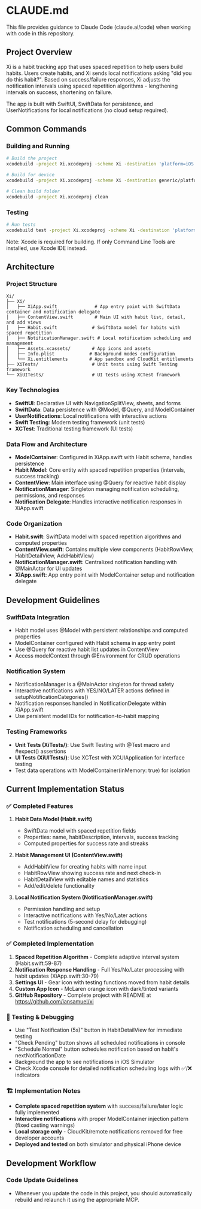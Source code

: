 # CLAUDE.md

This file provides guidance to Claude Code (claude.ai/code) when working with code in this repository.

## Project Overview

Xi is a habit tracking app that uses spaced repetition to help users build habits. Users create habits, and Xi sends local notifications asking "did you do this habit?". Based on success/failure responses, Xi adjusts the notification intervals using spaced repetition algorithms - lengthening intervals on success, shortening on failure.

The app is built with SwiftUI, SwiftData for persistence, and UserNotifications for local notifications (no cloud setup required).

## Common Commands

### Building and Running
```bash
# Build the project
xcodebuild -project Xi.xcodeproj -scheme Xi -destination 'platform=iOS Simulator,name=iPhone 15' build

# Build for device  
xcodebuild -project Xi.xcodeproj -scheme Xi -destination generic/platform=iOS build

# Clean build folder
xcodebuild -project Xi.xcodeproj clean
```

### Testing
```bash
# Run tests
xcodebuild test -project Xi.xcodeproj -scheme Xi -destination 'platform=iOS Simulator,name=iPhone 15'
```

Note: Xcode is required for building. If only Command Line Tools are installed, use Xcode IDE instead.

## Architecture

### Project Structure
```
Xi/
├── Xi/
│   ├── XiApp.swift              # App entry point with SwiftData container and notification delegate
│   ├── ContentView.swift        # Main UI with habit list, detail, and add views
│   ├── Habit.swift             # SwiftData model for habits with spaced repetition
│   ├── NotificationManager.swift # Local notification scheduling and management
│   ├── Assets.xcassets/        # App icons and assets
│   ├── Info.plist             # Background modes configuration
│   └── Xi.entitlements        # App sandbox and CloudKit entitlements
├── XiTests/                    # Unit tests using Swift Testing framework
└── XiUITests/                  # UI tests using XCTest framework
```

### Key Technologies
- **SwiftUI**: Declarative UI with NavigationSplitView, sheets, and forms
- **SwiftData**: Data persistence with @Model, @Query, and ModelContainer
- **UserNotifications**: Local notifications with interactive actions
- **Swift Testing**: Modern testing framework (unit tests)
- **XCTest**: Traditional testing framework (UI tests)

### Data Flow and Architecture
- **ModelContainer**: Configured in XiApp.swift with Habit schema, handles persistence
- **Habit Model**: Core entity with spaced repetition properties (intervals, success tracking)
- **ContentView**: Main interface using @Query for reactive habit display
- **NotificationManager**: Singleton managing notification scheduling, permissions, and responses
- **Notification Delegate**: Handles interactive notification responses in XiApp.swift

### Code Organization
- **Habit.swift**: SwiftData model with spaced repetition algorithms and computed properties
- **ContentView.swift**: Contains multiple view components (HabitRowView, HabitDetailView, AddHabitView)
- **NotificationManager.swift**: Centralized notification handling with @MainActor for UI updates
- **XiApp.swift**: App entry point with ModelContainer setup and notification delegate

## Development Guidelines

### SwiftData Integration
- Habit model uses @Model with persistent relationships and computed properties
- ModelContainer configured with Habit schema in app entry point
- Use @Query for reactive habit list updates in ContentView
- Access modelContext through @Environment for CRUD operations

### Notification System
- NotificationManager is a @MainActor singleton for thread safety
- Interactive notifications with YES/NO/LATER actions defined in setupNotificationCategories()
- Notification responses handled in NotificationDelegate within XiApp.swift
- Use persistent model IDs for notification-to-habit mapping

### Testing Frameworks
- **Unit Tests (XiTests/)**: Use Swift Testing with @Test macro and #expect() assertions
- **UI Tests (XiUITests/)**: Use XCTest with XCUIApplication for interface testing
- Test data operations with ModelContainer(inMemory: true) for isolation

## Current Implementation Status

### ✅ Completed Features
1. **Habit Data Model (Habit.swift)**
   - SwiftData model with spaced repetition fields
   - Properties: name, habitDescription, intervals, success tracking
   - Computed properties for success rate and streaks

2. **Habit Management UI (ContentView.swift)**
   - AddHabitView for creating habits with name input
   - HabitRowView showing success rate and next check-in
   - HabitDetailView with editable names and statistics
   - Add/edit/delete functionality

3. **Local Notification System (NotificationManager.swift)**
   - Permission handling and setup
   - Interactive notifications with Yes/No/Later actions
   - Test notifications (5-second delay for debugging)
   - Notification scheduling and cancellation

### ✅ Completed Implementation
1. **Spaced Repetition Algorithm** - Complete adaptive interval system (Habit.swift:59-87)
2. **Notification Response Handling** - Full Yes/No/Later processing with habit updates (XiApp.swift:30-79)
3. **Settings UI** - Gear icon with testing functions moved from habit details
4. **Custom App Icon** - McLaren orange icon with dark/tinted variants
5. **GitHub Repository** - Complete project with README at https://github.com/iansamuel/xi

### 🔧 Testing & Debugging
- Use "Test Notification (5s)" button in HabitDetailView for immediate testing
- "Check Pending" button shows all scheduled notifications in console
- "Schedule Normal" button schedules notification based on habit's nextNotificationDate
- Background the app to see notifications in iOS Simulator
- Check Xcode console for detailed notification scheduling logs with ✅/❌ indicators

### 🏗️ Implementation Notes
- **Complete spaced repetition system** with success/failure/later logic fully implemented
- **Interactive notifications** with proper ModelContainer injection pattern (fixed casting warnings)
- **Local storage only** - CloudKit/remote notifications removed for free developer accounts
- **Deployed and tested** on both simulator and physical iPhone device

## Development Workflow

### Code Update Guidelines
- Whenever you update the code in this project, you should automatically rebuild and relaunch it using the appropriate MCP.